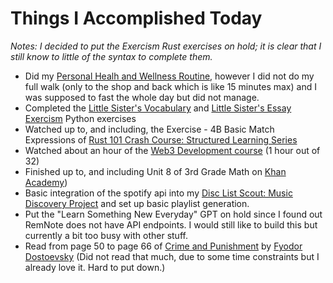 # Things I Accomplished Today

_Notes: I decided to put the Exercism Rust exercises on hold; it is clear that I still know to little of the syntax to complete them._

- Did my [Personal Healh and Wellness Routine](../../Routines/personal-health-and-wellness-routine-2024-week-1.md), however I did not do my full walk (only to the shop and back which is like 15 minutes max) and I was supposed to fast the whole day but did not manage.
- Completed the [Little Sister's Vocabulary](https://exercism.org/tracks/python/exercises/little-sisters-vocab) and [Little Sister's Essay](https://exercism.org/tracks/python/exercises/little-sisters-essay) [Exercism](https://exercism.org) Python exercises
- Watched up to, and including, the Exercise - 4B Basic Match Expressions of [Rust 101 Crash Course: Structured Learning Series](https://www.youtube.com/watch?v=lzKeecy4OmQ)
- Watched about an hour of the [Web3 Development course](https://www.youtube.com/watch?v=gyMwXuJrbJQ) (1 hour out of 32)
- Finished up to, and including Unit 8 of 3rd Grade Math on [Khan Academy](https://www.khanacademy.org))
- Basic integration of the spotify api into my [Disc List Scout: Music Discovery Project](https://github.com/evorhard/Disc-List-Scout--Music-Discovery) and set up basic playlist generation.
- Put the "Learn Something New Everyday" GPT on hold since I found out RemNote does not have API endpoints. I would still like to build this but currently a bit too busy with other stuff.
- Read from page 50 to page 66 of [Crime and Punishment](https://www.goodreads.com/book/show/7144.Crime_and_Punishment) by [Fyodor Dostoevsky](https://www.goodreads.com/author/show/3137322.Fyodor_Dostoevsky) (Did not read that much, due to some time constraints but I already love it. Hard to put down.)
